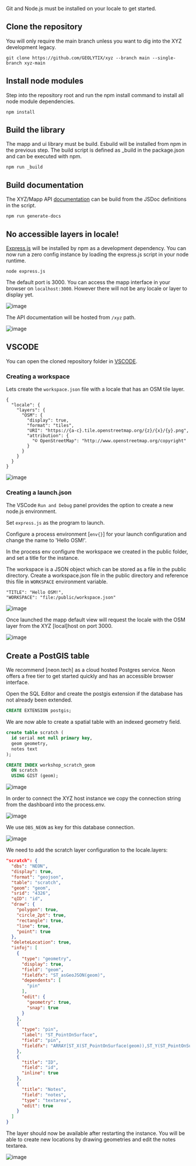 Git and Node.js must be installed on your locale to get started.

## Clone the repository

You will only require the main branch unless you want to dig into the XYZ development legacy.

```console
git clone https://github.com/GEOLYTIX/xyz --branch main --single-branch xyz-main
```

## Install node modules

Step into the repository root and run the npm install command to install all node module dependencies.

```console
npm install
```

## Build the library

The mapp and ui library must be build. Esbuild will be installed from npm in the previous step. The build script is defined as _build in the package.json and can be executed with npm.

```console
npm run _build
```

## Build documentation

The XYZ/Mapp API [documentation](https://github.com/GEOLYTIX/xyz/blob/main/DOCUMENTATION.md) can be build from the JSDoc definitions in the script.

```console
npm run generate-docs
```

## No accessible layers in locale!

[Express.js](https://expressjs.com/) will be installed by npm as a development dependency. You can now run a zero config instance by loading the express.js script in your node runtime.

```console
node express.js
```

The default port is 3000. You can access the mapp interface in your browser on `localhost:3000`. However there will not be any locale or layer to display yet.

![image](https://github.com/user-attachments/assets/3911742f-797b-4689-9221-f944704c5712)

The API documentation will be hosted from `/xyz` path.

![image](https://github.com/user-attachments/assets/93f34910-ccc0-4440-8faf-c81a6f0933f2)

## VSCODE

You can open the cloned repository folder in [VSCODE](https://code.visualstudio.com/).

### Creating a workspace

Lets create the `workspace.json` file with a locale that has an OSM tile layer.

```JS
{
  "locale": {
    "layers": {
      "OSM": {
        "display": true,
        "format": "tiles",
        "URI": "https://{a-c}.tile.openstreetmap.org/{z}/{x}/{y}.png",
        "attribution": {
          "© OpenStreetMap": "http://www.openstreetmap.org/copyright"
        }
      }
    }
  }
}
```

![image](https://github.com/user-attachments/assets/1ae229ed-d944-4146-bdb4-4e181d699fa9)

### Creating a launch.json

The VSCode `Run and Debug` panel provides the option to create a new node.js environment.

Set `express.js` as the program to launch.

Configure a process environment [`env{}`] for your launch configuration and change the name to 'Hello OSM!'.

In the process env configure the workspace we created in the public folder, and set a title for the instance.

The workspace is a JSON object which can be stored as a file in the public directory. Create a workspace.json file in the public directory and reference this file in `WORKSPACE` environment variable.

```
"TITLE": "Hello OSM!",
"WORKSPACE": "file:/public/workspace.json"
```

![image](https://github.com/user-attachments/assets/13d52f89-e144-4e44-a5ca-b8e74614df76)

Once launched the mapp default view will request the locale with the OSM layer from the XYZ [local]host on port 3000.

![image](https://github.com/user-attachments/assets/5d3da5eb-cf76-4eb0-8242-13898b262789)

## Create a PostGIS table

We recommend [neon.tech] as a cloud hosted Postgres service. Neon offers a free tier to get started quickly and has an accessible browser interface.

Open the SQL Editor and create the postgis extension if the database has not already been extended.

```SQL
CREATE EXTENSION postgis;
```

We are now able to create a spatial table with an indexed geometry field.

```SQL
create table scratch (
  id serial not null primary key,
  geom geometry,
  notes text
);

CREATE INDEX workshop_scratch_geom
  ON scratch
  USING GIST (geom);
```

![image](https://github.com/user-attachments/assets/dbc38b38-0f85-497d-80c2-71145158824c)

In order to connect the XYZ host instance we copy the connection string from the dashboard into the process.env.

![image](https://github.com/user-attachments/assets/59f60c35-dab4-4a7d-961d-29fa0f6ee6f6)

We use `DBS_NEON` as key for this database connection.

![image](https://github.com/user-attachments/assets/37566578-c40e-4ab6-8b19-0f6b36f48ffe)

We need to add the scratch layer configuration to the locale.layers:

```json
"scratch": {
  "dbs": "NEON",
  "display": true,
  "format": "geojson",
  "table": "scratch",
  "geom": "geom",
  "srid": "4326",
  "qID": "id",
  "draw": {
    "polygon": true,
    "circle_2pt": true,
    "rectangle": true,
    "line": true,
    "point": true
  },
  "deleteLocation": true,
  "infoj": [
    {
      "type": "geometry",
      "display": true,
      "field": "geom",
      "fieldfx": "ST_asGeoJSON(geom)",
      "dependents": [
        "pin"
      ],
      "edit": {
        "geometry": true,
        "snap": true
      }
    },
    {
      "type": "pin",
      "label": "ST_PointOnSurface",
      "field": "pin",
      "fieldfx": "ARRAY[ST_X(ST_PointOnSurface(geom)),ST_Y(ST_PointOnSurface(geom))]"
    },
    {
      "title": "ID",
      "field": "id",
      "inline": true
    },
    {
      "title": "Notes",
      "field": "notes",
      "type": "textarea",
      "edit": true
    }
  ]
}
```

The layer should now be available after restarting the instance. You will be able to create new locations by drawing geometries and edit the notes textarea.

![image](https://github.com/user-attachments/assets/965b2de6-75d6-4426-916a-e28f3f544f5f)
